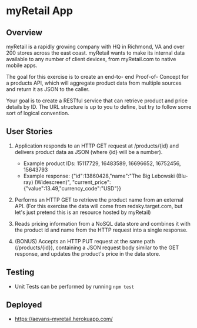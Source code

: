 # myRetail App

## Overview

myRetail is a rapidly growing company with HQ in Richmond, VA and over 200 stores
across the east coast. myRetail wants to make its internal data available to any number
of client devices, from myRetail.com to native mobile apps.

The goal for this exercise is to create an end-to- end Proof-of- Concept for a products API,
which will aggregate product data from multiple sources and return it as JSON to the
caller.

Your goal is to create a RESTful service that can retrieve product and price details by ID.
The URL structure is up to you to define, but try to follow some sort of logical
convention.

## User Stories

 1. Application responds to an HTTP GET request at /products/{id} and delivers product data as
    JSON (where {id} will be a number).
      - Example product IDs: 15117729, 16483589, 16696652, 16752456, 15643793
      - Example response: {"id":13860428,"name":"The Big Lebowski (Blu-ray) (Widescreen)",
        "current_price":{"value":13.49,"currency_code":"USD"}}

 2. Performs an HTTP GET to retrieve the product name from an external API. (For this
    exercise the data will come from redsky.target.com, but let's just pretend this is an
    resource hosted by myRetail)

 3. Reads pricing information from a NoSQL data store and combines it with the product id
    and name from the HTTP request into a single response.

 4. (BONUS) Accepts an HTTP PUT request at the same path (/products/{id}),
    containing a JSON request body similar to the GET response, and updates the product's
    price in the data store.

 ## Testing

  - Unit Tests can be performed by running `npm test`

  ## Deployed

  - https://aevans-myretail.herokuapp.com/
